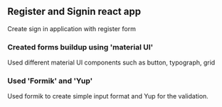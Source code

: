 ## Register and Signin react app

Create sign in application with register form

### Created forms buildup using 'material UI'

Used different material UI components such as button, typograph, grid

### Used 'Formik' and 'Yup'

Used formik to create simple input format and Yup for the validation.

